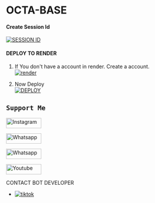 # OCTA-BASE


#### Create Session Id

<a href='https://cronexpair.onrender.com/' target="_blank"><img alt='SESSION ID' src='https://img.shields.io/badge/Session_id-100000?style=for-the-badge&logo=scan&logoColor=white&labelColor=black&color=black'/></a>

#### DEPLOY TO RENDER 

1. If You don't have a account in render. Create a account.
    <br>
<a href='https://dashboard.render.com/register' target="_blank"><img alt='render' src='https://img.shields.io/badge/-Create-black?style=for-the-badge&logo=render&logoColor=white'/></a>



2. Now Deploy
    <br>
<a href='https://qr-dnpk.onrender.com/render.html' target="_blank"><img alt='DEPLOY' src='https://img.shields.io/badge/-DEPLOY-black?style=for-the-badge&logo=render&logoColor=white'/></a>


## ```Support Me```
<a href='https://www.instagram.com/kl_white_ser' target="_blank"><img alt='Instagram' src='https://img.shields.io/badge/CONTACT-h?color=black&style=for-the-badge&logo=instagram' width="96.35" height="28"/></a></p>


<a href='https://chat.whatsapp.com/CfFibovjGmu8tbJtKfs57Z' target="_blank"><img alt='Whatsapp' src='https://img.shields.io/badge/OFFICIAL-GC-h?color=black&style=for-the-badge&logo=whatsapp' width="96.35" height="28"/></a></p>
<a href='https://chat.whatsapp.com/CfFibovjGmu8tbJtKfs57Z' target="_blank"><img alt='Whatsapp' src='https://img.shields.io/badge/OFFICIAL-Channel-h?color=black&style=for-the-badge&logo=whatsapp' width="96.35" height="28"/></a></p>
<a href='https://www.youtube.com' target="_blank"><img alt='Youtube' src='https://img.shields.io/badge/SUBSCRIBE-h?color=black&style=for-the-badge&logo=youtube' width="96.35" height="28"/></a></p>
</p>

CONTACT BOT DEVELOPER 
- <a aria-label="Join our chats" href="https://wa.me/918078438059?text=Hi CRONEX SER !! ``, I need Your Help" target="_blank">
    <img alt="tiktok" src="https://img.shields.io/badge/CREATOR%20Whatsappchat-25D366?style=for-the-badge&logo=whatsapp&logoColor=white" />
  
  
